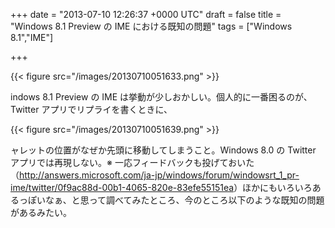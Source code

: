 
+++
date = "2013-07-10 12:26:37 +0000 UTC"
draft = false
title = "Windows 8.1 Preview の IME における既知の問題"
tags = ["Windows 8.1","IME"]

+++


{{< figure src="/images/20130710051633.png"  >}}

indows 8.1 Preview の IME は挙動が少しおかしい。個人的に一番困るのが、Twitter アプリでリプライを書くときに、

{{< figure src="/images/20130710051639.png"  >}}

ャレットの位置がなぜか先頭に移動してしまうこと。Windows 8.0 の Twitter アプリでは再現しない。※ 一応フィードバックも投げておいた（<a href="http://answers.microsoft.com/ja-jp/windows/forum/windowsrt_1_pr-ime/twitter/0f9ac88d-00b1-4065-820e-83efe55151ea">http://answers.microsoft.com/ja-jp/windows/forum/windowsrt_1_pr-ime/twitter/0f9ac88d-00b1-4065-820e-83efe55151ea</a>）ほかにもいろいろあるっぽいなぁ、と思って調べてみたところ、今のところ以下のような既知の問題があるみたい。


